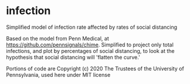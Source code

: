 # infection
Simplified model of infection rate affected by rates of social distancing

Based on the model from Penn Medical, at https://github.com/pennsignals/chime. Simplified to project only total infections, and plot by percentages of social distancing, to look at the hypothesis that social distancing will 'flatten the curve.'

Portions of code are Copyright (c) 2020 The Trustees of the University of Pennsylvania, used here under MIT license
